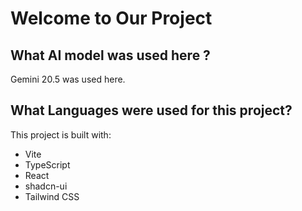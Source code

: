 # Welcome to Our Project

## What AI model  was used here ? 
  Gemini 20.5 was used here. 

## What Languages were used for this project?

This project is built with:

- Vite
- TypeScript
- React
- shadcn-ui
- Tailwind CSS
